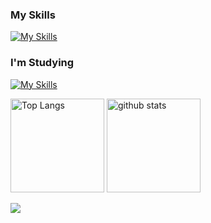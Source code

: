 <!--
**ITC-kikuuchi/ITC-kikuuchi** is a ✨ _special_ ✨ repository because its `README.md` (this file) appears on your GitHub profile.
Here are some ideas to get you started:
- 🔭 I’m currently working on ...
- 🌱 I’m currently learning ...
- 👯 I’m looking to collaborate on ...
- 🤔 I’m looking for help with ...
- 💬 Ask me about ...
- 📫 How to reach me: ...
- 😄 Pronouns: ...
- ⚡ Fun fact: ...
-->

### My Skills

[![My Skills](https://skillicons.dev/icons?i=php,laravel,python,fastapi,js,mysql,postgres,docker,vscode)](https://skillicons.dev)

### I'm Studying

[![My Skills](https://skillicons.dev/icons?i=react,nextjs,ts,tailwindcss)](https://skillicons.dev)

<p align="left"> 
  <img alt="Top Langs" height="150px" src="https://github-readme-stats.vercel.app/api/top-langs/?username=takao-kiku&layout=compact&show_icons=true&theme=vue" />
  <img alt="github stats" height="150px" src="https://github-readme-stats.vercel.app/api?username=takao-kiku&theme=vue&show_icons=ture" />
</p>

![](https://github-profile-summary-cards.vercel.app/api/cards/profile-details?username=takao-kiku&theme=vue&hide-title=false)
